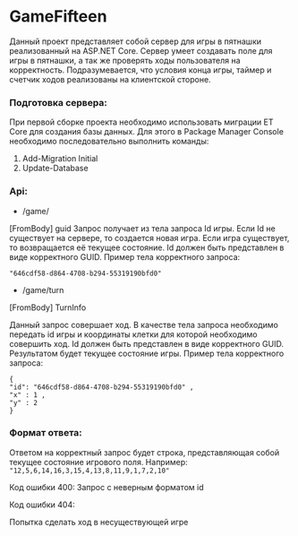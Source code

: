 # GameFifteen 

Данный проект представляет собой сервер для игры в пятнашки реализованный на ASP.NET Core. Сервер умеет создавать поле для игры в пятнашки, а так же проверять ходы пользователя на корректность. Подразумевается, что условия конца игры, таймер и счетчик ходов реализованы на клиентской стороне.


### Подготовка сервера:

При первой сборке проекта необходимо использовать миграции ET Core для создания базы данных. Для этого в Package Manager Console необходимо последовательно выполнить команды:
1. Add-Migration Initial
2. Update-Database

### Api:

* /game/

[FromBody] guid
Запрос получает из тела запроса Id игры. Если Id не существует на сервере, то создается новая игра. Если игра существует, то возвращается её текущее состояние. Id должен быть представлен в виде корректного GUID.
Пример тела корректного запроса:
```
"646cdf58-d864-4708-b294-55319190bfd0"
```

* /game/turn

[FromBody] TurnInfo

Данный запрос совершает ход. В качестве тела запроса необходимо передать id игры и координаты клетки для которой необходимо совершить ход. Id должен быть представлен в виде корректного GUID.
Результатом будет текущее состояние игры. 
Пример тела корректного запроса:
```
{
"id": "646cdf58-d864-4708-b294-55319190bfd0" ,
"x" : 1 ,
"y" : 2
}
```

### Формат ответа:

Ответом на корректный запрос будет строка, представляющая собой текущее состояние игрового поля. Например: 
``` "12,5,6,14,16,3,15,4,13,8,11,9,1,7,2,10" ```


Код ошибки 400:
Запрос с неверным форматом id

Код ошибки 404:

Попытка сделать ход в несуществующей игре
